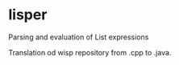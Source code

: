 # lisper
Parsing and evaluation of List expressions

Translation od wisp repository from .cpp to .java.

